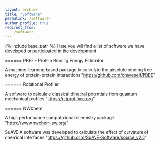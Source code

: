 ```yaml
---
layout: archive
title: "Software"
permalink: /software/
author_profile: true
redirect_from:
  - /software
---
```


{% include base_path %}
Here you will find a list of software we have developed or participated in the development

======
PBEE - Protein Binding Energy Estimator

A machine-learning based package to calculate the absolute binding free energy of protein-protein interactions
"https://github.com/chavesejf/PBEE"

======
Rotational Profiler

A software to calculate classical dihedral potentials from quantum mechanical profiles
"https://rotprof.lncc.org"

======
NWChem

A high performance computational chemistry package
"https://www.nwchem-sw.org/"

SuAVE
A software was developed to calculate the effect of curvature of chemical interfaces
"https://github.com/SuAVE-Software/source_v2.0"


